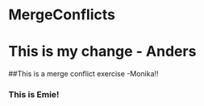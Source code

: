 # MergeConflicts

# This is my change - Anders

##This is a merge conflict exercise -Monika!!

### This is Emie!

